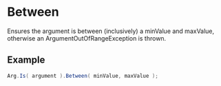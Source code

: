 # Between

Ensures the argument is between (inclusively) a minValue and maxValue, otherwise an ArgumentOutOfRangeException is thrown.

## Example

``` c#
Arg.Is( argument ).Between( minValue, maxValue );
```